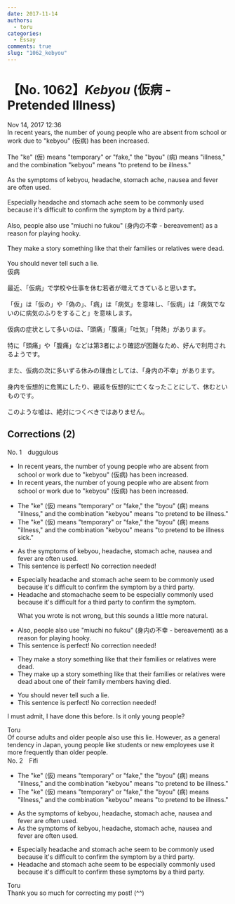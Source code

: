 ```yaml
---
date: 2017-11-14
authors:
  - toru
categories:
  - Essay
comments: true
slug: "1062_kebyou"
---
```


# 【No. 1062】<strong><em>Kebyou</em></strong> (仮病 - Pretended Illness)
<div class="date">Nov 14, 2017 12:36</div>
<div id="post"><div id="body_show_ori">
In recent years, the number of young people who are absent from school or work due to "kebyou" (仮病) has been increased.<br/><br/>The "ke" (仮) means "temporary" or "fake," the "byou" (病) means "illness," and the combination "kebyou" means "to pretend to be illness."<br/><br/>As the symptoms of kebyou, headache, stomach ache, nausea and fever are often used.<br/><br/>Especially headache and stomach ache seem to be commonly used because it's difficult to confirm the symptom by a third party.<br/><br/>Also, people also use "miuchi no fukou" (身内の不幸 - bereavement) as a reason for playing hooky.<br/><br/>They make a story something like that their families or relatives were dead.<br/><br/>You should never tell such a lie.
</div></div>

<!-- more -->

<div id="post_ja"><div id="body_show_mo">
仮病<br/><br/>最近、「仮病」で学校や仕事を休む若者が増えてきていると思います。<br/><br/>「仮」は「仮の」や「偽の」、「病」は「病気」を意味し、「仮病」は「病気でないのに病気のふりをすること」を意味します。<br/><br/>仮病の症状として多いのは、「頭痛」「腹痛」「吐気」「発熱」があります。<br/><br/>特に「頭痛」や「腹痛」などは第3者により確認が困難なため、好んで利用されるようです。<br/><br/>また、仮病の次に多いずる休みの理由としては、「身内の不幸」があります。<br/><br/>身内を仮想的に危篤にしたり、親戚を仮想的に亡くなったことにして、休むといものです。<br/><br/>このような嘘は、絶対につくべきではありません。
</div></div>

## Corrections (2)
<div id="block"><div class="first_name"> No. 1　<span class="just_name">duggulous</span></div><div id="block2">
<ul class="correction_field">
<li class="incorrect">In recent years, the number of young people who are absent from school or work due to "kebyou" (仮病) has been increased.</li>
<li class="corrected correct">
In recent years, the number of young people who are absent from school or work due to "kebyou" (仮病) has <span class="sline"><span class="f_red">been</span></span> increased.
</li>
</ul>
<ul class="correction_field">
<li class="incorrect">The "ke" (仮) means "temporary" or "fake," the "byou" (病) means "illness," and the combination "kebyou" means "to pretend to be illness."</li>
<li class="corrected correct">
The "ke" (仮) means "temporary" or "fake," the "byou" (病) means "illness," and the combination "kebyou" means "to pretend to be <span class="sline"><span class="f_red">illness</span></span> <span class="f_blue">sick</span>."
</li>
</ul>
<ul class="correction_field">
<li class="incorrect">As the symptoms of kebyou, headache, stomach ache, nausea and fever are often used.</li>
<li class="corrected perfect">This sentence is perfect! No correction needed!</li>
</ul>
<ul class="correction_field">
<li class="incorrect">Especially headache and stomach ache seem to be commonly used because it's difficult to confirm the symptom by a third party.</li>
<li class="corrected correct">
Headache and stomachache seem to be especially commonly used because it's difficult for a third party to confirm the symptom. 
<p class="correction_comment">What you wrote is not wrong, but this sounds a little more natural.</p>
</li>
</ul>
<ul class="correction_field">
<li class="incorrect">Also, people also use "miuchi no fukou" (身内の不幸 - bereavement) as a reason for playing hooky.</li>
<li class="corrected perfect">This sentence is perfect! No correction needed!</li>
</ul>
<ul class="correction_field">
<li class="incorrect">They make a story something like that their families or relatives were dead.</li>
<li class="corrected correct">
They make <span class="f_blue">up</span> a story <span class="sline"><span class="f_red">something like that their families or relatives were dead</span></span> <span class="f_blue">about one of their family members having died</span>.
</li>
</ul>
<ul class="correction_field">
<li class="incorrect">You should never tell such a lie.</li>
<li class="corrected perfect">This sentence is perfect! No correction needed!</li>
</ul>
<p class="comment_small">
 I must admit, I have done this before.  Is it only young people?
</p>

</div><div class="name"><span class="just_name">Toru</span><br>
Of course adults and older people also use this lie. However, as a general tendency in Japan, young people like students or new employees use it more frequently than older people.
</div>
</div>
<div id="block"><div class="first_name"> No. 2　<span class="just_name">Fifi</span></div><div id="block2">
<ul class="correction_field">
<li class="incorrect">The "ke" (仮) means "temporary" or "fake," the "byou" (病) means "illness," and the combination "kebyou" means "to pretend to be illness."</li>
<li class="corrected correct">
The "ke" (仮) means "temporary" or "fake," the "byou" (病) means "illness," and the combination "kebyou" means "to pretend to be ill<span class="f_red"><span class="sline">ness</span></span>."
</li>
</ul>
<ul class="correction_field">
<li class="incorrect">As the symptoms of kebyou, headache, stomach ache, nausea and fever are often used.</li>
<li class="corrected correct">
As <span class="sline"><span class="f_blue">the </span></span>symptoms of kebyou, headache, stomach ache, nausea and fever are often used.
</li>
</ul>
<ul class="correction_field">
<li class="incorrect">Especially headache and stomach ache seem to be commonly used because it's difficult to confirm the symptom by a third party.</li>
<li class="corrected correct">
Headache and stomach ache seem to be <span class="f_red">especially </span>common<span class="f_red"><span class="sline">ly used</span></span> because it's difficult to confirm <span class="f_red">these symptoms</span> by a third party.
</li>
</ul>
</div><div class="name"><span class="just_name">Toru</span><br>
Thank you so much for correcting my post! (^^)
</div>
</div>
